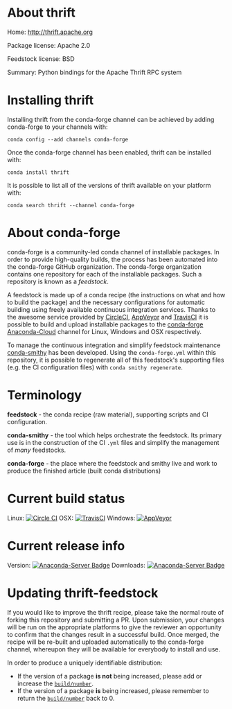 About thrift
============

Home: http://thrift.apache.org

Package license: Apache 2.0

Feedstock license: BSD

Summary: Python bindings for the Apache Thrift RPC system



Installing thrift
=================

Installing thrift from the conda-forge channel can be achieved by adding conda-forge to your channels with:

```
conda config --add channels conda-forge
```

Once the conda-forge channel has been enabled, thrift can be installed with:

```
conda install thrift
```

It is possible to list all of the versions of thrift available on your platform with:

```
conda search thrift --channel conda-forge
```


About conda-forge
=================

conda-forge is a community-led conda channel of installable packages.
In order to provide high-quality builds, the process has been automated into the
conda-forge GitHub organization. The conda-forge organization contains one repository 
for each of the installable packages. Such a repository is known as a *feedstock*.

A feedstock is made up of a conda recipe (the instructions on what and how to build
the package) and the necessary configurations for automatic building using freely
available continuous integration services. Thanks to the awesome service provided by
[CircleCI](https://circleci.com/), [AppVeyor](http://www.appveyor.com/)
and [TravisCI](https://travis-ci.org/) it is possible to build and upload installable
packages to the [conda-forge](https://anaconda.org/conda-forge)
[Anaconda-Cloud](http://docs.anaconda.org/) channel for Linux, Windows and OSX respectively.

To manage the continuous integration and simplify feedstock maintenance
[conda-smithy](http://github.com/conda-forge/conda-smithy) has been developed.
Using the ``conda-forge.yml`` within this repository, it is possible to regenerate all of
this feedstock's supporting files (e.g. the CI configuration files) with ``conda smithy regenerate``.


Terminology
===========

**feedstock** - the conda recipe (raw material), supporting scripts and CI configuration.

**conda-smithy** - the tool which helps orchestrate the feedstock.
                   Its primary use is in the construction of the CI ``.yml`` files
                   and simplify the management of *many* feedstocks.

**conda-forge** - the place where the feedstock and smithy live and work to
                  produce the finished article (built conda distributions)

Current build status
====================
Linux: [![Circle CI](https://circleci.com/gh/conda-forge/thrift-feedstock.svg?style=svg)](https://circleci.com/gh/conda-forge/thrift-feedstock)
OSX: [![TravisCI](https://travis-ci.org/conda-forge/thrift-feedstock.svg?branch=master)](https://travis-ci.org/conda-forge/thrift-feedstock) 
Windows: [![AppVeyor](https://ci.appveyor.com/api/projects/status/github/conda-forge/thrift-feedstock?svg=True)](https://ci.appveyor.com/project/conda-forge/thrift-feedstock/branch/master)

Current release info
====================
Version: [![Anaconda-Server Badge](https://anaconda.org/conda-forge/thrift/badges/version.svg)](https://anaconda.org/conda-forge/thrift)
Downloads: [![Anaconda-Server Badge](https://anaconda.org/conda-forge/thrift/badges/downloads.svg)](https://anaconda.org/conda-forge/thrift)


Updating thrift-feedstock
=========================

If you would like to improve the thrift recipe, please take the normal
route of forking this repository and submitting a PR. Upon submission, your changes will
be run on the appropriate platforms to give the reviewer an opportunity to confirm that the
changes result in a successful build. Once merged, the recipe will be re-built and uploaded
automatically to the conda-forge channel, whereupon they will be available for everybody to
install and use.

In order to produce a uniquely identifiable distribution:
 * If the version of a package **is not** being increased, please add or increase
   the [``build/number``](http://conda.pydata.org/docs/building/meta-yaml.html#build-number-and-string). 
 * If the version of a package **is** being increased, please remember to return
   the [``build/number``](http://conda.pydata.org/docs/building/meta-yaml.html#build-number-and-string)
   back to 0.
